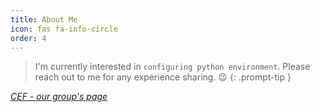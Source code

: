 ```yaml
---
title: About Me
icon: fas fa-info-circle
order: 4
---
```


> I'm currently interested in `configuring python environment`. Please reach out to me for any experience sharing. :wink:
{: .prompt-tip }

*[CEF - our group's page](https://cef.eng.ed.ac.uk/)*

<object data="{{ site.url }}{{ site.baseurl }}/assets/cv_4.pdf" width="800" height="1000" type="application/pdf"></object>
